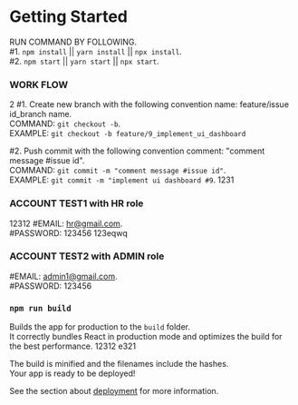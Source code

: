 # Getting Started

RUN COMMAND BY FOLLOWING.\
#1. `npm install` || `yarn install` || `npx install`.\
#2. `npm start` || `yarn start` || `npx start`.

### WORK FLOW
2
#1. Create new branch with the following convention name: feature/issue id_branch name.\
COMMAND: `git checkout -b`.\
EXAMPLE: `git checkout -b feature/9_implement_ui_dashboard`

#2. Push commit with the following convention comment: "comment message #issue id".\
COMMAND: `git commit -m "comment message #issue id"`.\
EXAMPLE: `git commit -m "implement ui dashboard #9`.
1231
### ACCOUNT TEST1 with HR role
12312
#EMAIL: hr@gmail.com.\
#PASSWORD: 123456
123eqwq
### ACCOUNT TEST2 with ADMIN role
#EMAIL: admin1@gmail.com.\
#PASSWORD: 123456

### `npm run build`


Builds the app for production to the `build` folder.\
It correctly bundles React in production mode and optimizes the build for the best performance.
12312
  e321

The build is minified and the filenames include the hashes.\
Your app is ready to be deployed!

See the section about [deployment](https://facebook.github.io/create-react-app/docs/deployment) for more information.

